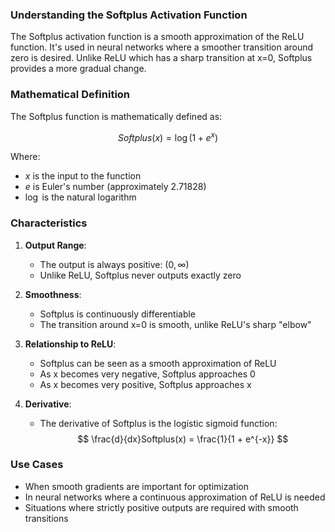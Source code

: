 ### Understanding the Softplus Activation Function

The Softplus activation function is a smooth approximation of the ReLU function. It's used in neural networks where a smoother transition around zero is desired. Unlike ReLU which has a sharp transition at x=0, Softplus provides a more gradual change.

### Mathematical Definition

The Softplus function is mathematically defined as:

$$
Softplus(x) = \log(1 + e^x)
$$

Where:
- $x$ is the input to the function
- $e$ is Euler's number (approximately 2.71828)
- $\log$ is the natural logarithm

### Characteristics

1. **Output Range**: 
   - The output is always positive: $(0, \infty)$
   - Unlike ReLU, Softplus never outputs exactly zero

2. **Smoothness**:
   - Softplus is continuously differentiable
   - The transition around x=0 is smooth, unlike ReLU's sharp "elbow"

3. **Relationship to ReLU**:
   - Softplus can be seen as a smooth approximation of ReLU
   - As x becomes very negative, Softplus approaches 0
   - As x becomes very positive, Softplus approaches x

4. **Derivative**:
   - The derivative of Softplus is the logistic sigmoid function:
   $$
   \frac{d}{dx}Softplus(x) = \frac{1}{1 + e^{-x}}
   $$

### Use Cases
- When smooth gradients are important for optimization
- In neural networks where a continuous approximation of ReLU is needed
- Situations where strictly positive outputs are required with smooth transitions